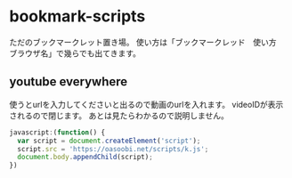 # bookmark-scripts

ただのブックマークレット置き場。
使い方は「ブックマークレッド　使い方　ブラウザ名」で幾らでも出てきます。

## youtube everywhere

使うとurlを入力してくださいと出るので動画のurlを入れます。
videoIDが表示されるので閉じます。
あとは見たらわかるので説明しません。

```javascript
javascript:(function() {
  var script = document.createElement('script');
  script.src = 'https://oasoobi.net/scripts/k.js';
  document.body.appendChild(script);
})
```
